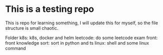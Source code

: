 # This is a testing repo

This is repo for learning something, I will update this for myself, so the file structure is small chaotic.

Folder
k8s: k8s, docker and helm
leetcode: do some leetcode exam
front: front knowledge
sort: sort in python and ts
linux: shell and some linux command
